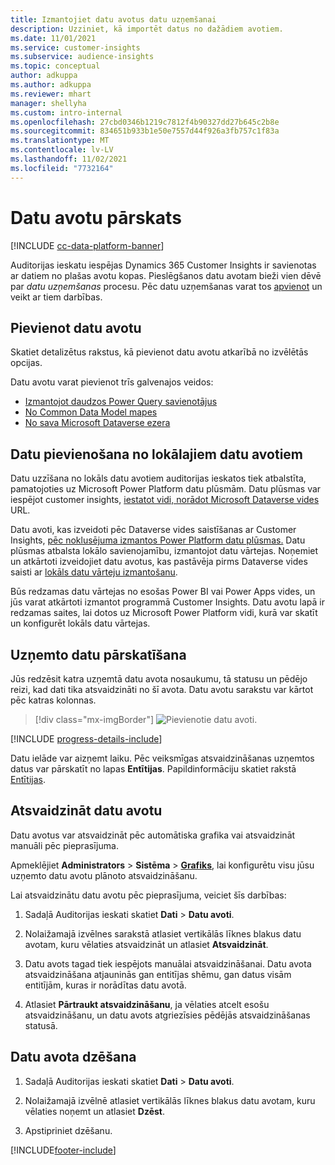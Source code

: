 ```yaml
---
title: Izmantojiet datu avotus datu uzņemšanai
description: Uzziniet, kā importēt datus no dažādiem avotiem.
ms.date: 11/01/2021
ms.service: customer-insights
ms.subservice: audience-insights
ms.topic: conceptual
author: adkuppa
ms.author: adkuppa
ms.reviewer: mhart
manager: shellyha
ms.custom: intro-internal
ms.openlocfilehash: 27cbd0346b1219c7812f4b90327dd27b645c2b8e
ms.sourcegitcommit: 834651b933b1e50e7557d44f926a3fb757c1f83a
ms.translationtype: MT
ms.contentlocale: lv-LV
ms.lasthandoff: 11/02/2021
ms.locfileid: "7732164"
---
```

# <a name="data-sources-overview"></a>Datu avotu pārskats

[!INCLUDE [cc-data-platform-banner](../includes/cc-data-platform-banner.md)]

Auditorijas ieskatu iespējas Dynamics 365 Customer Insights ir savienotas ar datiem no plašas avotu kopas. Pieslēgšanos datu avotam bieži vien dēvē par *datu uzņemšanas* procesu. Pēc datu uzņemšanas varat tos [apvienot](data-unification.md) un veikt ar tiem darbības.

## <a name="add-a-data-source"></a>Pievienot datu avotu

Skatiet detalizētus rakstus, kā pievienot datu avotu atkarībā no izvēlētās opcijas.

Datu avotu varat pievienot trīs galvenajos veidos:

- [Izmantojot daudzos Power Query savienotājus](connect-power-query.md)
- [No Common Data Model mapes](connect-common-data-model.md)
- [No sava Microsoft Dataverse ezera](connect-dataverse-managed-lake.md)

## <a name="add-data-from-on-premises-data-sources"></a>Datu pievienošana no lokālajiem datu avotiem

Datu uzzīšana no lokāls datu avotiem auditorijas ieskatos tiek atbalstīta, pamatojoties uz Microsoft Power Platform datu plūsmām. Datu plūsmas var iespējot customer insights, [iestatot vidi, norādot Microsoft Dataverse vides](create-environment.md) URL.

Datu avoti, kas izveidoti pēc Dataverse vides saistīšanas ar Customer Insights, [pēc noklusējuma izmantos Power Platform datu plūsmas.](/power-query/dataflows/overview-dataflows-across-power-platform-dynamics-365) Datu plūsmas atbalsta lokālo savienojamību, izmantojot datu vārtejas. Noņemiet un atkārtoti izveidojiet datu avotus, kas pastāvēja pirms Dataverse vides saisti ar [lokāls datu vārteju izmantošanu](/data-integration/gateway/service-gateway-app).

Būs redzamas datu vārtejas no esošas Power BI vai Power Apps vides, un jūs varat atkārtoti izmantot programmā Customer Insights. Datu avotu lapā ir redzamas saites, lai dotos uz Microsoft Power Platform vidi, kurā var skatīt un konfigurēt lokāls datu vārtejas.

## <a name="review-ingested-data"></a>Uzņemto datu pārskatīšana

Jūs redzēsit katra uzņemtā datu avota nosaukumu, tā statusu un pēdējo reizi, kad dati tika atsvaidzināti no šī avota. Datu avotu sarakstu var kārtot pēc katras kolonnas.

> [!div class="mx-imgBorder"]
> ![Pievienotie datu avoti.](media/configure-data-datasource-added.png "Pievienotie datu avoti")

[!INCLUDE [progress-details-include](../includes/progress-details-pane.md)]

Datu ielāde var aizņemt laiku. Pēc veiksmīgas atsvaidzināšanas uzņemtos datus var pārskatīt no lapas **Entītijas**. Papildinformāciju skatiet rakstā [Entītijas](entities.md).

## <a name="refresh-a-data-source"></a>Atsvaidzināt datu avotu

Datu avotus var atsvaidzināt pēc automātiska grafika vai atsvaidzināt manuāli pēc pieprasījuma. 

Apmeklējiet **Administrators** > **Sistēma** > [**Grafiks**](system.md#schedule-tab), lai konfigurētu visu jūsu uzņemto datu avotu plānoto atsvaidzināšanu.

Lai atsvaidzinātu datu avotu pēc pieprasījuma, veiciet šīs darbības:

1. Sadaļā Auditorijas ieskati skatiet **Dati** > **Datu avoti**.

2. Nolaižamajā izvēlnes sarakstā atlasiet vertikālās līknes blakus datu avotam, kuru vēlaties atsvaidzināt un atlasiet **Atsvaidzināt**.

3. Datu avots tagad tiek iespējots manuālai atsvaidzināšanai. Datu avota atsvaidzināšana atjauninās gan entitījas shēmu, gan datus visām entitījām, kuras ir norādītas datu avotā.

4. Atlasiet **Pārtraukt atsvaidzināšanu**, ja vēlaties atcelt esošu atsvaidzināšanu, un datu avots atgriezīsies pēdējās atsvaidzināšanas statusā.

## <a name="delete-a-data-source"></a>Datu avota dzēšana

1. Sadaļā Auditorijas ieskati skatiet **Dati** > **Datu avoti**.

2. Nolaižamajā izvēlnē atlasiet vertikālās līknes blakus datu avotam, kuru vēlaties noņemt un atlasiet **Dzēst**.

3. Apstipriniet dzēšanu.


[!INCLUDE[footer-include](../includes/footer-banner.md)]

